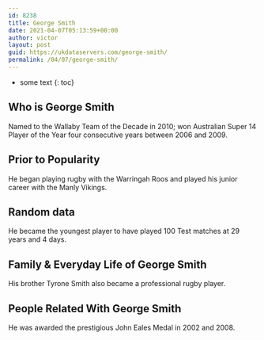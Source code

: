 ```yaml
---
id: 8238
title: George Smith
date: 2021-04-07T05:13:59+00:00
author: victor
layout: post
guid: https://ukdataservers.com/george-smith/
permalink: /04/07/george-smith/
---
```


* some text
{: toc}


## Who is George Smith



Named to the Wallaby Team of the Decade in 2010; won Australian Super 14 Player of the Year four consecutive years between 2006 and 2009.

                
                
                
## Prior to Popularity



He began playing rugby with the Warringah Roos and played his junior career with the Manly Vikings.

                
                
                
## Random data



He became the youngest player to have played 100 Test matches at 29 years and 4 days.

                
                
                
## Family & Everyday Life of George Smith



His brother Tyrone Smith also became a professional rugby player.

                
                
                
## People Related With George Smith



He was awarded the prestigious John Eales Medal in 2002 and 2008.

                
              
            
          
          
          